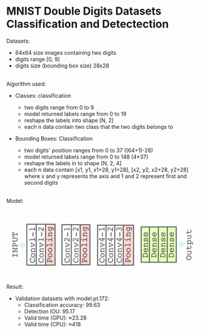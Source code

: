 # MNIST Double Digits Datasets Classification and Detectection

Datasets:
- 64x64 size images containing two digits
- digits range [0, 9]
- digits size (bounding box size) 28x28

<br />Algorithm used:
- Classes: classification
    - two digits range from 0 to 9
    - model returned labels range from 0 to 19
    - reshape the labels into shape [N, 2]
    - each n data contain two class that the two digits belongs to
    
- Bounding Boxes: Classification
    - two digits' position ranges from 0 to 37 ((64+1)-28)
    - model returned labels range from 0 to 148 (4*37)
    - reshape the labels in to shape [N, 2, 4]
    - each n data contain [x1, y1, x1+28, y1+28], [x2, y2, x2+28, y2+28] where x and y represents the axis and 1 and 2 represent first and second digits

<br />Model: <br /> <br />
&nbsp;&nbsp;&nbsp;&nbsp; ![alt text](https://github.com/WenrrrBeth/classification-MNISTDD/blob/master/model.png)

<br />Result:
- Validation datasets with model.pt.172:
    - Classification accuracy: 99.63
    - Detection IOU: 95.17
    - Valid time (GPU): ≈23.28
    - Valid time (CPU): ≈418

